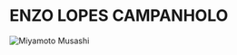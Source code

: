 # ENZO LOPES CAMPANHOLO
![Miyamoto Musashi](https://upload.wikimedia.org/wikipedia/commons/3/37/Miyamoto_Musashi-Portrait-Edo-period.png)
